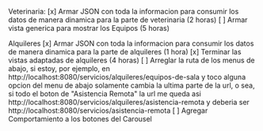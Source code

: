 Veterinaria:
[x] Armar JSON con toda la informacion para consumir los datos de manera dinamica para la parte de veterinaria (2 horas)
[ ] Armar vista generica para mostrar los Equipos (5 horas)

Alquileres
[x] Armar JSON con toda la informacion para consumir los datos de manera dinamica para la parte de alquileres (1 hora)
[x] Terminar las vistas adaptadas de alquileres  (4 horas)
[ ] Arreglar la ruta de los menus de abajo, si estoy, por ejemplo, en http://localhost:8080/servicios/alquileres/equipos-de-sala y toco alguna opcion del menu de abajo solamente cambia la ultima parte de la url, o sea, si todo el boton de "Asistencia Remota" la url me queda asi http://localhost:8080/servicios/alquileres/asistencia-remota y deberia ser http://localhost:8080/servicios/asistencia-remota
[ ] Agregar Comportamiento a los botones del Carousel


